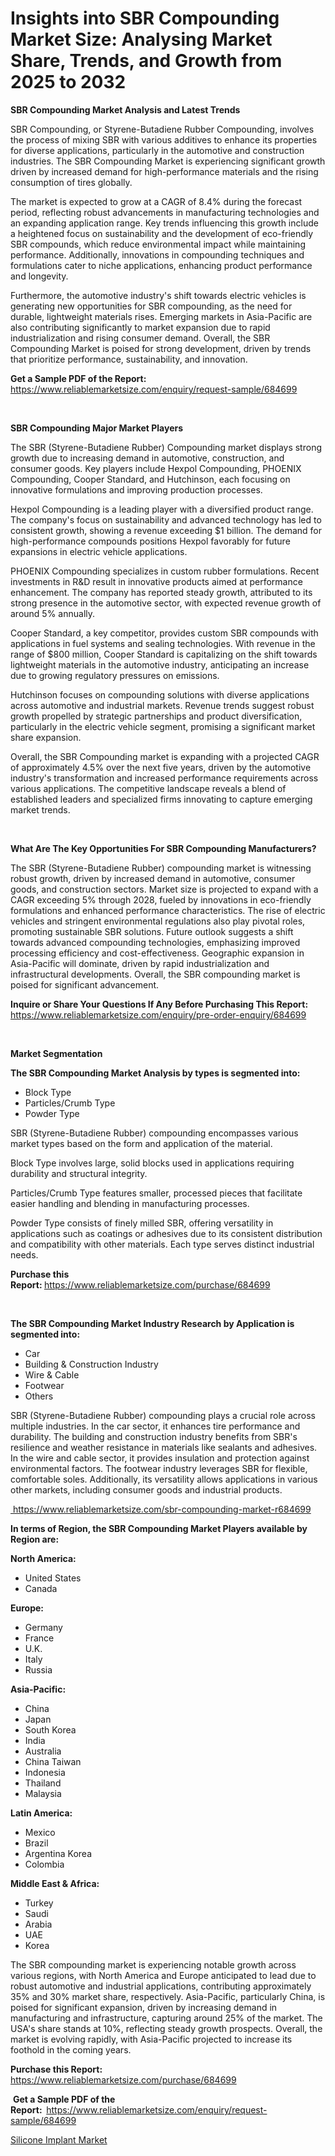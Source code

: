 <p><h1>Insights into SBR Compounding Market Size: Analysing Market Share, Trends, and Growth from 2025 to 2032</h1></p><p><strong>SBR Compounding Market Analysis and Latest Trends</strong></p>
<p><p>SBR Compounding, or Styrene-Butadiene Rubber Compounding, involves the process of mixing SBR with various additives to enhance its properties for diverse applications, particularly in the automotive and construction industries. The SBR Compounding Market is experiencing significant growth driven by increased demand for high-performance materials and the rising consumption of tires globally. </p><p>The market is expected to grow at a CAGR of 8.4% during the forecast period, reflecting robust advancements in manufacturing technologies and an expanding application range. Key trends influencing this growth include a heightened focus on sustainability and the development of eco-friendly SBR compounds, which reduce environmental impact while maintaining performance. Additionally, innovations in compounding techniques and formulations cater to niche applications, enhancing product performance and longevity. </p><p>Furthermore, the automotive industry's shift towards electric vehicles is generating new opportunities for SBR compounding, as the need for durable, lightweight materials rises. Emerging markets in Asia-Pacific are also contributing significantly to market expansion due to rapid industrialization and rising consumer demand. Overall, the SBR Compounding Market is poised for strong development, driven by trends that prioritize performance, sustainability, and innovation.</p></p>
<p><strong>Get a Sample PDF of the Report:&nbsp;</strong> <a href="https://www.reliablemarketsize.com/enquiry/request-sample/684699?utm_campaign=2944&utm_medium=2&utm_source=Github&utm_content=ia&utm_term=29032025&utm_id=sbr-compounding">https://www.reliablemarketsize.com/enquiry/request-sample/684699</a></p>
<p>&nbsp;</p>
<p><strong>SBR Compounding Major Market Players</strong></p>
<p><p>The SBR (Styrene-Butadiene Rubber) Compounding market displays strong growth due to increasing demand in automotive, construction, and consumer goods. Key players include Hexpol Compounding, PHOENIX Compounding, Cooper Standard, and Hutchinson, each focusing on innovative formulations and improving production processes.</p><p>Hexpol Compounding is a leading player with a diversified product range. The company's focus on sustainability and advanced technology has led to consistent growth, showing a revenue exceeding $1 billion. The demand for high-performance compounds positions Hexpol favorably for future expansions in electric vehicle applications.</p><p>PHOENIX Compounding specializes in custom rubber formulations. Recent investments in R&D result in innovative products aimed at performance enhancement. The company has reported steady growth, attributed to its strong presence in the automotive sector, with expected revenue growth of around 5% annually.</p><p>Cooper Standard, a key competitor, provides custom SBR compounds with applications in fuel systems and sealing technologies. With revenue in the range of $800 million, Cooper Standard is capitalizing on the shift towards lightweight materials in the automotive industry, anticipating an increase due to growing regulatory pressures on emissions.</p><p>Hutchinson focuses on compounding solutions with diverse applications across automotive and industrial markets. Revenue trends suggest robust growth propelled by strategic partnerships and product diversification, particularly in the electric vehicle segment, promising a significant market share expansion.</p><p>Overall, the SBR Compounding market is expanding with a projected CAGR of approximately 4.5% over the next five years, driven by the automotive industry's transformation and increased performance requirements across various applications. The competitive landscape reveals a blend of established leaders and specialized firms innovating to capture emerging market trends.</p></p>
<p>&nbsp;</p>
<p><strong>What Are The Key Opportunities For SBR Compounding Manufacturers?</strong></p>
<p><p>The SBR (Styrene-Butadiene Rubber) compounding market is witnessing robust growth, driven by increased demand in automotive, consumer goods, and construction sectors. Market size is projected to expand with a CAGR exceeding 5% through 2028, fueled by innovations in eco-friendly formulations and enhanced performance characteristics. The rise of electric vehicles and stringent environmental regulations also play pivotal roles, promoting sustainable SBR solutions. Future outlook suggests a shift towards advanced compounding technologies, emphasizing improved processing efficiency and cost-effectiveness. Geographic expansion in Asia-Pacific will dominate, driven by rapid industrialization and infrastructural developments. Overall, the SBR compounding market is poised for significant advancement.</p></p>
<p><strong>Inquire or Share Your Questions If Any Before Purchasing This Report:</strong> <a href="https://www.reliablemarketsize.com/enquiry/pre-order-enquiry/684699?utm_campaign=2944&utm_medium=2&utm_source=Github&utm_content=ia&utm_term=29032025&utm_id=sbr-compounding">https://www.reliablemarketsize.com/enquiry/pre-order-enquiry/684699</a></p>
<p>&nbsp;</p>
<p><strong>Market Segmentation</strong></p>
<p><strong>The SBR Compounding Market Analysis by types is segmented into:</strong></p>
<p><ul><li>Block Type</li><li>Particles/Crumb Type</li><li>Powder Type</li></ul></p>
<p><p>SBR (Styrene-Butadiene Rubber) compounding encompasses various market types based on the form and application of the material. </p><p>Block Type involves large, solid blocks used in applications requiring durability and structural integrity. </p><p>Particles/Crumb Type features smaller, processed pieces that facilitate easier handling and blending in manufacturing processes. </p><p>Powder Type consists of finely milled SBR, offering versatility in applications such as coatings or adhesives due to its consistent distribution and compatibility with other materials. Each type serves distinct industrial needs.</p></p>
<p><strong>Purchase this Report:&nbsp;</strong><a href="https://www.reliablemarketsize.com/purchase/684699?utm_campaign=2944&utm_medium=2&utm_source=Github&utm_content=ia&utm_term=29032025&utm_id=sbr-compounding">https://www.reliablemarketsize.com/purchase/684699</a></p>
<p>&nbsp;</p>
<p><strong>The SBR Compounding Market Industry Research by Application is segmented into:</strong></p>
<p><ul><li>Car</li><li>Building & Construction Industry</li><li>Wire & Cable</li><li>Footwear</li><li>Others</li></ul></p>
<p><p>SBR (Styrene-Butadiene Rubber) compounding plays a crucial role across multiple industries. In the car sector, it enhances tire performance and durability. The building and construction industry benefits from SBR's resilience and weather resistance in materials like sealants and adhesives. In the wire and cable sector, it provides insulation and protection against environmental factors. The footwear industry leverages SBR for flexible, comfortable soles. Additionally, its versatility allows applications in various other markets, including consumer goods and industrial products.</p></p>
<p><a href="https://www.reliablemarketsize.com/sbr-compounding-market-r684699?utm_campaign=2944&utm_medium=2&utm_source=Github&utm_content=ia&utm_term=29032025&utm_id=sbr-compounding">&nbsp;https://www.reliablemarketsize.com/sbr-compounding-market-r684699</a></p>
<p><strong>In terms of Region, the SBR Compounding Market Players available by Region are:</strong></p>
<p>
    <p> <strong> North America: </strong>
        <ul>
            <li>United States</li>
            <li>Canada</li>
        </ul>
        </p> 
    <p> <strong> Europe: </strong>
        <ul>
            <li>Germany</li>
            <li>France</li>
            <li>U.K.</li>
            <li>Italy</li>
            <li>Russia</li>
        </ul>
        </p> 
    <p> <strong> Asia-Pacific: </strong>
        <ul>
            <li>China</li>
            <li>Japan</li>
            <li>South Korea</li>
            <li>India</li>
            <li>Australia</li>
            <li>China Taiwan</li>
            <li>Indonesia</li>
            <li>Thailand</li>
            <li>Malaysia</li>
        </ul>
        </p> 
    <p> <strong> Latin America: </strong>
        <ul>
            <li>Mexico</li>
            <li>Brazil</li>
            <li>Argentina Korea</li>
            <li>Colombia</li>
        </ul>
        </p> 
    <p> <strong> Middle East & Africa: </strong>
        <ul>
            <li>Turkey</li>
            <li>Saudi</li>
            <li>Arabia</li>
            <li>UAE</li>
            <li>Korea</li>
        </ul>
    </p>
    </p>
<p><p>The SBR compounding market is experiencing notable growth across various regions, with North America and Europe anticipated to lead due to robust automotive and industrial applications, contributing approximately 35% and 30% market share, respectively. Asia-Pacific, particularly China, is poised for significant expansion, driven by increasing demand in manufacturing and infrastructure, capturing around 25% of the market. The USA's share stands at 10%, reflecting steady growth prospects. Overall, the market is evolving rapidly, with Asia-Pacific projected to increase its foothold in the coming years.</p></p>
<p><strong>Purchase this Report: </strong><a href="https://www.reliablemarketsize.com/purchase/684699?utm_campaign=2944&utm_medium=2&utm_source=Github&utm_content=ia&utm_term=29032025&utm_id=sbr-compounding">https://www.reliablemarketsize.com/purchase/684699</a></p>
<p>&nbsp;<strong>Get a Sample PDF of the Report:&nbsp;&nbsp;</strong><a href="https://www.reliablemarketsize.com/enquiry/request-sample/684699?utm_campaign=2944&utm_medium=2&utm_source=Github&utm_content=ia&utm_term=29032025&utm_id=sbr-compounding">https://www.reliablemarketsize.com/enquiry/request-sample/684699</a></p>
<p><strong></strong></p>
<p><p><a href="https://github.com/ngozudapshi/Market-Research-Report-List-1/blob/main/silicone-implant-market.md?utm_campaign=2944&utm_medium=2&utm_source=Github&utm_content=ia&utm_term=29032025&utm_id=sbr-compounding">Silicone Implant Market</a></p></p>